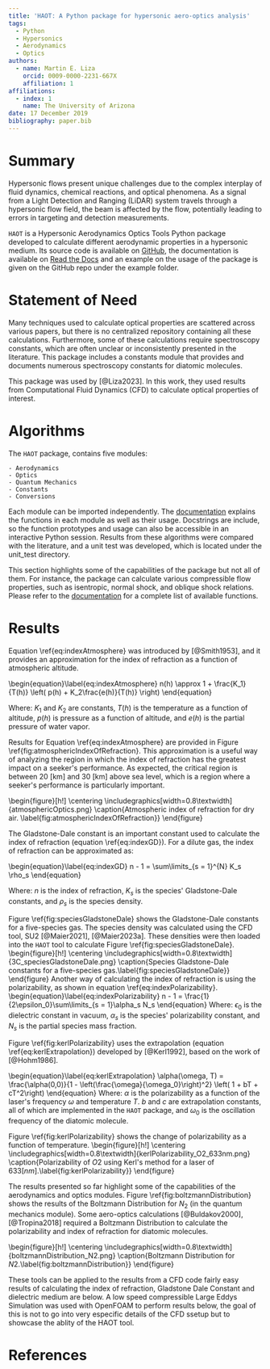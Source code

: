 ```yaml
---
title: 'HAOT: A Python package for hypersonic aero-optics analysis'
tags:
  - Python
  - Hypersonics 
  - Aerodynamics
  - Optics
authors:
  - name: Martin E. Liza
    orcid: 0009-0000-2231-667X
    affiliation: 1
affiliations:
  - index: 1
    name: The University of Arizona
date: 17 December 2019
bibliography: paper.bib
---
```


# Summary

Hypersonic flows present unique challenges due to the complex interplay of fluid dynamics, chemical reactions, and optical phenomena. As a signal from a Light Detection and Ranging (LiDAR) system travels through a hypersonic flow field, the beam is affected by the flow, potentially leading to errors in targeting and detection measurements.

`HAOT` is a Hypersonic Aerodynamics Optics Tools Python package developed to calculate different aerodynamic properties in a hypersonic medium. Its source code is available on [GitHub](https://github.com/mliza/HAOT), the documentation is available on [Read the Docs](https://haot.readthedocs.io/en/latest/) and an example on the usage of the package is given on the GitHub repo under the example folder. 

# Statement of Need

Many techniques used to calculate optical properties are scattered across various papers, but there is no centralized repository containing all these calculations. Furthermore, some of these calculations require spectroscopy constants, which are often unclear or inconsistently presented in the literature. This package includes a constants module that provides and documents numerous spectroscopy constants for diatomic molecules. 

This package was used by [@Liza2023]. In this work, they used results from
Computational Fluid Dynamics (CFD) to calculate optical properties of
interest.

# Algorithms
The `HAOT` package, contains five modules:

    - Aerodynamics
    - Optics
    - Quantum Mechanics
    - Constants
    - Conversions

Each module can be imported independently. The [documentation](https://haot.readthedocs.io/en/latest/) explains the functions in each module as well as their usage. Docstrings are include, so the function prototypes and usage can also be accessible in an interactive Python session. Results from these algorithms were compared with the literature, and a unit test was developed, which is located under the unit_test directory. 

This section highlights some of the capabilities of the package but not all of them. For instance, the package can calculate various compressible flow properties, such as isentropic, normal shock, and oblique shock relations. Please refer to the [documentation](https://haot.readthedocs.io/en/latest) for a complete list of available functions.

# Results 

Equation \ref{eq:indexAtmosphere} was introduced by [@Smith1953], and it provides an approximation for the index of refraction as a function of atmospheric altitude.

\begin{equation}\label{eq:indexAtmosphere}
n(h) \approx 1 + \frac{K_1}{T(h)} \left( p(h) + K_2\frac{e(h)}{T(h)} \right) 
\end{equation}

Where: $K_1$ and $K_2$ are constants, $T(h)$ is the temperature as a function of altitude, $p(h)$ is pressure as a function of altitude, and $e(h)$ is the partial pressure of water vapor.

Results for Equation \ref{eq:indexAtmosphere} are provided in Figure \ref{fig:atmosphericIndexOfRefraction}. This approximation is a useful way of analyzing the region in which the index of refraction has the greatest impact on a seeker's performance. As expected, the critical region is between $20~\mathrm{[km]}$ and $30~\mathrm{[km]}$ above sea level, which is a region where a seeker's performance is particularly important.

\begin{figure}[h!]
    \centering
    \includegraphics[width=0.8\textwidth]{atmosphericOptics.png}
    \caption{Atmospheric index of refraction for dry air. \label{fig:atmosphericIndexOfRefraction}}
\end{figure}

The Gladstone-Dale constant is an important constant used to calculate the index of refraction (equation \ref{eq:indexGD}). For a dilute gas, the index of refraction can be approximated as:

\begin{equation}\label{eq:indexGD}
n - 1 = \sum\limits_{s = 1}^{N} K_s \rho_s
\end{equation}

Where: $n$ is the index of refraction, $K_s$ is the species' Gladstone-Dale
constants, and $\rho_s$ is the species density. 

Figure \ref{fig:speciesGladstoneDale} shows the Gladstone-Dale constants for a five-species gas. The species density was calculated using the CFD tool, SU2 [@Maier2021], [@Maier2023a]. These densities were then loaded into the `HAOT` tool to calculate Figure \ref{fig:speciesGladstoneDale}.
\begin{figure}[h!]
    \centering
    \includegraphics[width=0.8\textwidth]{3C_speciesGladstoneDale.png}
    \caption{Species Gladstone-Dale constants for a five-species gas.\label{fig:speciesGladstoneDale}}
\end{figure}
Another way of calculating the index of refraction is using the polarizability, as shown in equation \ref{eq:indexPolarizability}.
\begin{equation}\label{eq:indexPolarizability}
    n - 1 = \frac{1}{2\epsilon_0}\sum\limits_{s = 1}\alpha_s N_s
\end{equation}
Where: $\epsilon_0$ is the dielectric constant in vacuum, $\alpha_s$ is the species' polarizability constant, and $N_s$ is the partial species mass fraction.

Figure \ref{fig:kerlPolarizability} uses the extrapolation (equation \ref{eq:kerlExtrapolation}) developed by [@Kerl1992], based on the work of [@Hohm1986].

\begin{equation}\label{eq:kerlExtrapolation}
\alpha(\omega, T) = \frac{\alpha(0,0)}{1 - \left(\frac{\omega}{\omega_0}\right)^2} \left( 1 + bT + cT^2\right)
\end{equation}
Where: $\alpha$ is the polarizability as a function of the laser's frequency $\omega$ and temperature $T$. $b$ and $c$ are extrapolation constants, all of which are implemented in the `HAOT` package, and $\omega_0$ is the oscillation frequency of the diatomic molecule.

Figure \ref{fig:kerlPolarizability} shows the change of polarizability as a
function of temperature.
\begin{figure}[h!]
    \centering
    \includegraphics[width=0.8\textwidth]{kerlPolarizability_O2_633nm.png}
    \caption{Polarizability of $O2$ using Kerl's method for a laser of
    $633[nm]$.\label{fig:kerlPolarizability}}
\end{figure}

The results presented so far highlight some of the capabilities of the aerodynamics and optics modules. Figure \ref{fig:boltzmannDistribution} shows the results of the Boltzmann Distribution for $N_2$ (in the quantum mechanics module). Some aero-optics calculations [@Buldakov2000], [@Tropina2018] required a Boltzmann Distribution to calculate the polarizability and index of refraction for diatomic molecules.

\begin{figure}[h!]
    \centering
    \includegraphics[width=0.8\textwidth]{boltzmannDistribution_N2.png}
    \caption{Boltzmann Distribution for $N2$.\label{fig:boltzmannDistribution}}
\end{figure}

These tools can be applied to the results from a CFD code fairly easy results of calculating the index of refraction, Gladstone Dale Constant and dielectric medium are below. A low speed compressible Large Eddys Simulation was used with OpenFOAM to perform results below, the goal of this is not to go into very especific details of the CFD ssetup but to showcase the ablity of the HAOT tool. 

# References
